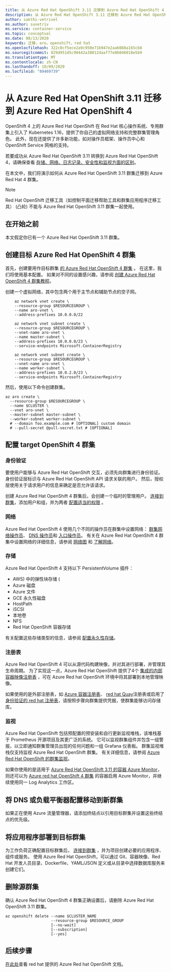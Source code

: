 ```yaml
---
title: 从 Azure Red Hat OpenShift 3.11 迁移到 Azure Red Hat OpenShift 4
description: 从 Azure Red Hat OpenShift 3.11 迁移到 Azure Red Hat OpenShift 4
author: sakthi-vetrivel
ms.author: suvetriv
ms.service: container-service
ms.topic: conceptual
ms.date: 08/13/2020
keywords: 迁移，aro，openshift，red hat
ms.openlocfilehash: 322c0cf5ece2a9c950e71b947e2aa6088a165cb8
ms.sourcegitcommit: 829d951d5c90442a38012daaf77e86046018e5b9
ms.translationtype: MT
ms.contentlocale: zh-CN
ms.lasthandoff: 10/09/2020
ms.locfileid: "89469739"
---
```

# <a name="migrate-from-azure-red-hat-openshift-311-to-azure-red-hat-openshift-4"></a>从 Azure Red Hat OpenShift 3.11 迁移到 Azure Red Hat OpenShift 4

OpenShift 4 上的 Azure Red Hat OpenShift 在 Red Hat 核心操作系统、专用群集上引入了 Kubernetes 1.16，提供了你自己的虚拟网络支持和完整群集管理角色。 此外，现在还提供了许多新功能，如对操作员框架、操作员中心和 OpenShift Service 网格的支持。

若要成功从 Azure Red Hat OpenShift 3.11 转换到 Azure Red Hat OpenShift 4，请确保查看 [存储、网络、日志记录、安全性和监视方面的区别](https://docs.openshift.com/container-platform/4.4/migration/migrating_3_4/planning-migration-3-to-4.html)。

在本文中，我们将演示如何从 Azure Red Hat OpenShift 3.11 群集迁移到 Azure Red Hat 4 群集。

> [!NOTE]
> Red Hat OpenShift 迁移工具（如控制平面迁移帮助工具和群集应用程序迁移工具） (凸轮) 不能与 Azure Red Hat OpenShift 3.11 群集一起使用。

## <a name="before-you-begin"></a>在开始之前

本文假定你已有一个 Azure Red Hat OpenShift 3.11 群集。

## <a name="create-a-target-azure-red-hat-openshift-4-cluster"></a>创建目标 Azure Red Hat OpenShift 4 群集

首先，创建要用作目标群集 [的 Azure Red Hat OpenShift 4 群集](tutorial-create-cluster.md) 。 在这里，我们将使用基本配置。 如果对不同的设置感兴趣，请参阅 [创建 Azure Red Hat OpenShift 4 群集教程](tutorial-create-cluster.md)。

创建一个虚拟网络，其中包含两个用于主节点和辅助节点的空子网。

```azurecli-interactive
    az network vnet create \
    --resource-group $RESOURCEGROUP \
    --name aro-vnet \
    --address-prefixes 10.0.0.0/22

    az network vnet subnet create \
    --resource-group $RESOURCEGROUP \
    --vnet-name aro-vnet \
    --name master-subnet \
    --address-prefixes 10.0.0.0/23 \
    --service-endpoints Microsoft.ContainerRegistry

    az network vnet subnet create \
    --resource-group $RESOURCEGROUP \
    --vnet-name aro-vnet \
    --name worker-subnet \
    --address-prefixes 10.0.2.0/23 \
    --service-endpoints Microsoft.ContainerRegistry
```

然后，使用以下命令创建群集。

```azurecli-interactive
az aro create \
  --resource-group $RESOURCEGROUP \
  --name $CLUSTER \
  --vnet aro-vnet \
  --master-subnet master-subnet \
  --worker-subnet worker-subnet \
  # --domain foo.example.com # [OPTIONAL] custom domain
  # --pull-secret @pull-secret.txt # [OPTIONAL]
```

## <a name="configure-the-target-openshift-4-cluster"></a>配置 target OpenShift 4 群集

### <a name="authentication"></a>身份验证

要使用户能够与 Azure Red Hat OpenShift 交互，必须先向群集进行身份验证。 身份验证层标识与 Azure Red Hat OpenShift API 请求关联的用户。 然后，授权层使用关于请求用户的信息来确定是否允许该请求。

创建 Azure Red Hat OpenShift 4 群集后，会创建一个临时的管理用户。 [连接到群集](tutorial-connect-cluster.md)，添加用户和组，并为两者 [配置适当的权限](https://docs.openshift.com/aro/4/authentication/understanding-authentication.html) 。

### <a name="networking"></a>网络

Azure Red Hat OpenShift 4 使用几个不同的操作员在群集中设置网络： [群集网络操作员](https://docs.openshift.com/aro/4/networking/cluster-network-operator.html#nw-cluster-network-operator_cluster-network-operator)、 [DNS 操作员](https://docs.openshift.com/aro/4/networking/dns-operator.html)和 [入口操作员](https://docs.openshift.com/aro/4/networking/ingress-operator.html)。 有关在 Azure Red Hat OpenShift 4 群集中设置网络的详细信息，请参阅 [网络图](concepts-networking.md) 和 [了解网络](https://docs.openshift.com/aro/4/networking/understanding-networking.html)。

### <a name="storage"></a>存储
Azure Red Hat OpenShift 4 支持以下 PersistentVolume 插件：

- AWS) 中的弹性块存储 (
- Azure 磁盘
- Azure 文件
- GCE 永久性磁盘
- HostPath
- iSCSI
- 本地卷
- NFS
- Red Hat OpenShift 容器存储

有关配置这些存储类型的信息，请参阅 [配置永久性存储](https://access.redhat.com/documentation/azure_red_hat_openshift/4/html/storage/configuring-persistent-storage)。

### <a name="registry"></a>注册表

Azure Red Hat OpenShift 4 可以从源代码构建映像，并对其进行部署，并管理其生命周期。 为了实现这一点，Azure Red Hat OpenShift 提供了4个 [集成的内部容器映像注册表](https://docs.openshift.com/aro/4/registry/registry-options.html) ，可在 Azure Red hat OpenShift 环境中将其部署到本地管理映像。

如果使用的是外部注册表，如 [Azure 容器注册表](../container-registry/index.yml)、 [red hat Quay](https://docs.openshift.com/aro/4/registry/registry-options.html#registry-quay-overview_registry-options)注册表或启用了 [身份验证的 red hat 注册表](https://docs.openshift.com/aro/4/registry/registry-options.html#registry-authentication-enabled-registry-overview_registry-options)，请按照步骤向群集提供凭据，使群集能够访问存储库。

### <a name="monitoring"></a>监视

Azure Red Hat OpenShift 包括预配置的预安装和自行更新监视堆栈，该堆栈基于 Prometheus 开源项目及其更广泛的系统。 它可以监视群集组件并包含一组警报，以立即通知群集管理员出现的任何问题和一组 Grafana 仪表板。 群集监视堆栈仅支持监视 Azure Red Hat OpenShift 群集。 有关详细信息，请参阅 [Azure Red Hat OpenShift 的群集监视](https://docs.openshift.com/aro/4/monitoring/cluster_monitoring/about-cluster-monitoring.html)。

如果你使用的是适用于 [Azure Red Hat OpenShift 3.11 的容器 Azure Monitor](../azure-monitor/insights/container-insights-azure-redhat-setup.md)，则还可以为 [Azure red hat OpenShift 4 群集](../azure-monitor/insights/container-insights-azure-redhat4-setup.md) 的容器启用 Azure Monitor，并继续使用同一 Log Analytics 工作区。

## <a name="move-your-dns-or-load-balancer-configuration-to-the-new-cluster"></a>将 DNS 或负载平衡器配置移动到新群集

如果正在使用 Azure 流量管理器，请添加终结点以引用目标群集并设置这些终结点的优先级。

## <a name="deploy-application-to-your-target-cluster"></a>将应用程序部署到目标群集

为工作负荷正确配置目标群集后， [连接到群集](tutorial-connect-cluster.md) ，并为项目创建必要的应用程序、组件或服务。 使用 Azure Red Hat OpenShift，可以通过 Git、容器映像、Red Hat 开发人员目录、Dockerfile、YAML/JSON 定义或从目录中选择数据库服务来创建它们。

## <a name="delete-your-source-cluster"></a>删除源群集
确认 Azure Red Hat OpenShift 4 群集正确设置后，请删除 Azure Red Hat OpenShift 3.11 群集。

```
az openshift delete --name $CLUSTER_NAME
                    --resource-group $RESOURCE_GROUP
                    [--no-wait]
                    [--subscription]
                    [--yes]
```
## <a name="next-steps"></a>后续步骤
[在此处](https://docs.openshift.com/aro/4/welcome/index.html)查看 red hat 提供的 Azure Red hat OpenShift 文档。